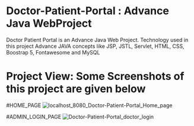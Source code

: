# Doctor-Patient-Portal : Advance Java WebProject
Doctor Patient Portal is an Advance Java Web Project. Technology used in this project Advance JAVA concepts like JSP, JSTL, Servlet, HTML, CSS, Boostrap 5, Fontawesome and MySQL

# Project View: Some Screenshots of this project are given below 

#HOME_PAGE
![localhost_8080_Doctor-Patient-Portal_Home_page](https://github.com/user-attachments/assets/dc5edade-e222-4727-8d4e-e8e226e1925a)

#ADMIN_LOGIN_PAGE
![Doctor-Patient-Portal_doctor_login](https://github.com/user-attachments/assets/6637eb37-dc61-4f0b-962e-0ad8e6f53bfe)

